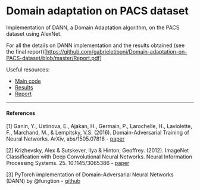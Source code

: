# Domain adaptation on PACS dataset
Implementation of DANN, a Domain Adaptation algorithm, on the PACS dataset using AlexNet.

For all the details on DANN implementation and the results obtained (see the final report)[https://github.com/gabrieletiboni/Domain-adaptation-on-PACS-dataset/blob/master/Report.pdf]

Useful resources:
- [Main code](https://colab.research.google.com/drive/1nou9FJEert__u34jdXc9Yl0rGm82aBJO?usp=sharing "Google Colab Notebook")
- [Results](https://docs.google.com/spreadsheets/d/1-Oroil34IiCV-O24L5omij23Pd058zrdmhA7yYH2xj0/edit?usp=sharing "Google Spreadsheet")
- [Report](https://github.com/gabrieletiboni/Domain-adaptation-on-PACS-dataset/blob/master/Report.pdf)


---

#### References

[1] Ganin, Y., Ustinova, E., Ajakan, H., Germain, P., Larochelle, H., Laviolette, F., Marchand, M., & Lempitsky, V.S. (2016). Domain-Adversarial Training of Neural Networks. ArXiv, abs/1505.07818 - [paper](https://arxiv.org/abs/1505.07818)

[2] Krizhevsky, Alex & Sutskever, Ilya & Hinton, Geoffrey. (2012). ImageNet Classification with Deep Convolutional Neural Networks. Neural Information Processing Systems. 25. 10.1145/3065386 - [paper](https://papers.nips.cc/paper/2012/file/c399862d3b9d6b76c8436e924a68c45b-Paper.pdf)

[3] PyTorch implementation of Domain-Adversarial Neural Networks (DANN) by @fungtion - [github](https://github.com/fungtion/DANN)
